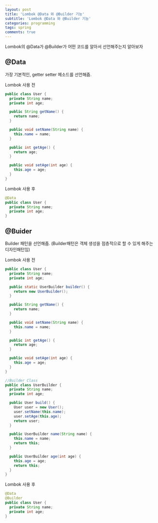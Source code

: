 ```yaml
---
layout: post
title: 'Lombok @Data 와 @Builder 기능'
subtitle: 'Lombok @Data 와 @Builder 기능'
categories: programming
tags: spring
comments: true
---
```


Lombok의 @Data가 @Builder가 어떤 코드를 알아서 선언해주는지 알아보자

## @Data
가장 기본적인, getter setter 메소드를 선언해줌.

Lombok 사용 전
```java
public class User {
  private String name;
  private int age;

  public String getName() {
    return name;
  }

  public void setName(String name) {
    this.name = name;
  }

  public int getAge() {
    return age;
  }

  public void setAge(int age) {
    this.age = age;
  }
}
```

Lombok 사용 후
```java
@Data
public class User {
  private String name;
  private int age;
}

```

## @Buider
Builder 패턴을 선언해줌. (Builder패턴은 객체 생성을 점층적으로 할 수 있게 해주는 디자인패턴임)

Lombok 사용 전
```java
public class User {
  private String name;
  private int age;

  public static UserBuilder builder() {
    return new UserBuilder();
  }

  public String getName() {
    return name;
  }

  public void setName(String name) {
    this.name = name;
  }

  public int getAge() {
    return age;
  }

  public void setAge(int age) {
    this.age = age;
  }
}

//Builder Class
public class UserBuilder {
  private String name;
  private int age;

  public User build() {
    User user = new User();
    user.setName(this.name);
    user.setAge(this.age);
    return user;
  }

  public UserBuilder name(String name) {
    this.name = name;
    return this;
  }

  public UserBuilder age(int age) {
    this.age = age;
    return this;
  }
}
```

Lombok 사용 후
```java
@Data
@Builder
public class User {
  private String name;
  private int age;
}
```
